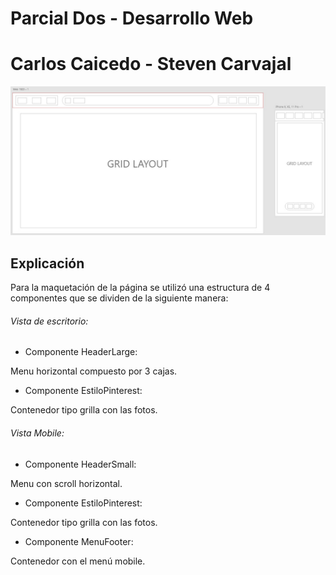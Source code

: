 # Parcial Dos - Desarrollo Web

# Carlos Caicedo - Steven Carvajal

![alt text](https://github.com/StevenC23/parcialDosWeb/blob/master/justificacion.jpg)

## Explicación

Para la maquetación de la página se utilizó una estructura de 4 componentes que se dividen de la siguiente manera:

###### Vista de escritorio:

- Componente HeaderLarge:

Menu horizontal compuesto por 3 cajas.

- Componente EstiloPinterest: 

Contenedor tipo grilla con las fotos.


###### Vista Mobile:

- Componente HeaderSmall: 

Menu con scroll horizontal.

- Componente EstiloPinterest: 

Contenedor tipo grilla con las fotos.

- Componente MenuFooter:

Contenedor con el menú mobile.


